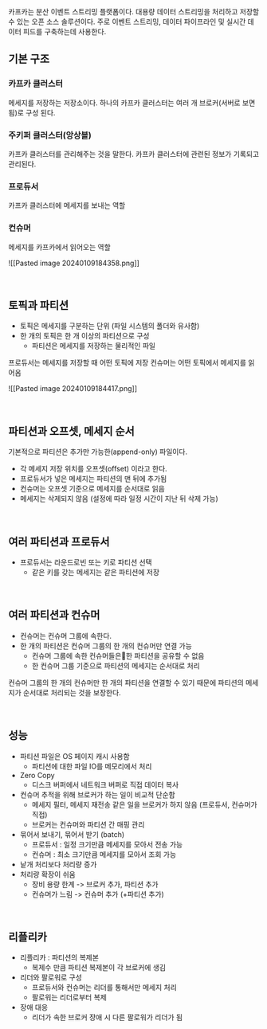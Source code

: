 카프카는 분산 이벤트 스트리밍 플랫폼이다. 대용량 데이터 스트리밍을 처리하고 저장할 수 있는 오픈 소스 솔루션이다. 주로 이벤트 스트리밍, 데이터 파이프라인 및 실시간 데이터 피드를 구축하는데 사용한다.

## 기본 구조

### 카프카 클러스터

메세지를 저장하는 저장소이다.
하나의 카프카 클러스터는 여러 개 브로커(서버로 보면 됨)로 구성 된다. 

### 주키퍼 클러스터(앙상블)

카프카 클러스터를 관리해주는 것을 말한다.
카프카 클러스터에 관련된 정보가 기록되고 관리된다.

### 프로듀서

카프카 클러스터에 메세지를 보내는 역할

### 컨슈머

메세지를 카프카에서 읽어오는 역할

![[Pasted image 20240109184358.png]]

<br>

## 토픽과 파티션

- 토픽은 메세지를 구분하는 단위 (파일 시스템의 폴더와 유사함)
- 한 개의 토픽은 한 개 이상의 파티션으로 구성
	- 파티션은 메세지를 저장하는 물리적인 파일

프로듀서는 메세지를 저장할 때 어떤 토픽에 저장
컨슈머는 어떤 토픽에서 메세지를 읽어옴

![[Pasted image 20240109184417.png]]

<br>

## 파티션과 오프셋, 메세지 순서

기본적으로 파티션은 추가만 가능한(append-only) 파일이다.

- 각 메세지 저장 위치를 오프셋(offset) 이라고 한다.
- 프로듀서가 넣은 메세지는 파티션의 맨 뒤에 추가됨
- 컨슈머는 오프셋 기준으로 메세지를 순서대로 읽음
- 메세지는 삭제되지 않음 (설정에 따라 일정 시간이 지난 뒤 삭제 가능)

<br>

## 여러 파티션과 프로듀서

- 프로듀서는 라운드로빈 또는 키로 파티션 선택
	- 같은 키를 갖는 메세지는 같은 파티션에 저장

<br>

## 여러 파티션과 컨슈머

- 컨슈머는 컨슈머 그룹에 속한다.
- 한 개의 파티션은 컨슈머 그룹의 한 개의 컨슈머만 연결 가능
	- 컨슈머 그룹에 속한 컨슈머들은한 파티션을 공유할 수 없음
	- 한 컨슈머 그룹 기준으로 파티션의 메세지는 순서대로 처리

컨슈머 그룹의 한 개의 컨슈머만 한 개의 파티션을 연결할 수 있기 때문에 파티션의 메세지가 순서대로 처리되는 것을 보장한다.

<br>

## 성능

- 파티션 파일은 OS 페이지 캐시 사용함
	- 파티션에 대한 파일 IO를 메모리에서 처리
- Zero Copy
	- 디스크 버퍼에서 네트워크 버퍼로 직접 데이터 복사
- 컨슈머 추적을 위해 브로커가 하는 일이 비교적 단순함
	- 메세지 필터, 메세지 재전송 같은 일을 브로커가 하지 않음 (프로듀서, 컨슈머가 직접)
	- 브로커는 컨슈머와 파티션 간 매핑 관리
- 묶어서 보내기, 묶어서 받기 (batch)
	- 프로듀서 : 일정 크기만큼 메세지를 모아서 전송 가능
	- 컨슈머 : 최소 크기만큼 메세지를 모아서 조회 가능
- 낱개 처리보다 처리량 증가
- 처리량 확장이 쉬움
	- 장비 용량 한계 -> 브로커 추가, 파티션 추가
	- 컨슈머가 느림 -> 컨슈머 추가 (+파티션 추가)

<br>

## 리플리카

- 리플리카 : 파티션의 복제본
	- 복제수 만큼 파티션 복제본이 각 브로커에 생김
- 리더와 팔로워로 구성
	- 프로듀서와 컨슈머는 리더를 통해서만 메세지 처리
	- 팔로워는 리더로부터 복제
- 장애 대응
	- 리더가 속한 브로커 장애 시 다른 팔로워가 리더가 됨
